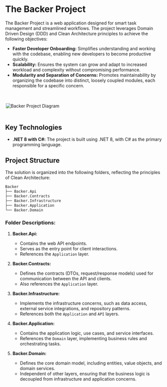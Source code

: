 # The Backer Project

The Backer Project is a web application designed for smart task management and streamlined workflows. The project leverages Domain Driven Design (DDD) and Clean Architecture principles to achieve the following objectives:

- **Faster Developer Onboarding:** Simplifies understanding and working with the codebase, enabling new developers to become productive quickly.
- **Scalability:** Ensures the system can grow and adapt to increased workload and complexity without compromising performance.
- **Modularity and Separation of Concerns:** Promotes maintainability by organizing the codebase into distinct, loosely coupled modules, each responsible for a specific concern.

<div style="margin: 3rem auto; max-width: 500px;">
  <img src="https://firebasestorage.googleapis.com/v0/b/backer-bb647.appspot.com/o/Untitled-2024-06-24-1621.png?alt=media&token=0a0b9f02-b613-4ffd-bab5-7d5fcc791dad" alt="Backer Project Diagram">
</div>

## Key Technologies

- **.NET 8 with C#:** The project is built using .NET 8, with C# as the primary programming language.

## Project Structure

The solution is organized into the following folders, reflecting the principles of Clean Architecture:

```mathematica
Backer
├── Backer.Api
├── Backer.Contracts
├── Backer.Infrastructure
├── Backer.Application
└── Backer.Domain
```

### Folder Descriptions:

1. **Backer.Api:**

   - Contains the web API endpoints.
   - Serves as the entry point for client interactions.
   - References the `Application` layer.

2. **Backer.Contracts:**

   - Defines the contracts (DTOs, request/response models) used for communication between the API and clients.
   - Also references the `Application` layer.

3. **Backer.Infrastructure:**

   - Implements the infrastructure concerns, such as data access, external service integrations, and repository patterns.
   - References both the `Application` and `API` layers.

4. **Backer.Application:**

   - Contains the application logic, use cases, and service interfaces.
   - References the `Domain` layer, implementing business rules and orchestrating tasks.

5. **Backer.Domain:**
   - Defines the core domain model, including entities, value objects, and domain services.
   - Independent of other layers, ensuring that the business logic is decoupled from infrastructure and application concerns.
